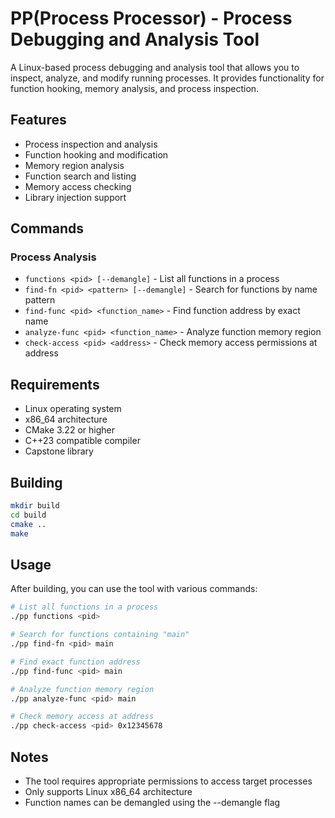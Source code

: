# PP(Process Processor) - Process Debugging and Analysis Tool

A Linux-based process debugging and analysis tool that allows you to inspect, analyze, and modify running processes. It provides functionality for function hooking, memory analysis, and process inspection.

## Features

- Process inspection and analysis
- Function hooking and modification
- Memory region analysis
- Function search and listing
- Memory access checking
- Library injection support

## Commands

### Process Analysis
- `functions <pid> [--demangle]` - List all functions in a process
- `find-fn <pid> <pattern> [--demangle]` - Search for functions by name pattern
- `find-func <pid> <function_name>` - Find function address by exact name
- `analyze-func <pid> <function_name>` - Analyze function memory region
- `check-access <pid> <address>` - Check memory access permissions at address

## Requirements

- Linux operating system
- x86_64 architecture
- CMake 3.22 or higher
- C++23 compatible compiler
- Capstone library

## Building

```bash
mkdir build
cd build
cmake ..
make
```

## Usage

After building, you can use the tool with various commands:

```bash
# List all functions in a process
./pp functions <pid>

# Search for functions containing "main"
./pp find-fn <pid> main

# Find exact function address
./pp find-func <pid> main

# Analyze function memory region
./pp analyze-func <pid> main

# Check memory access at address
./pp check-access <pid> 0x12345678
```

## Notes

- The tool requires appropriate permissions to access target processes
- Only supports Linux x86_64 architecture
- Function names can be demangled using the --demangle flag 